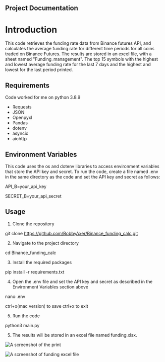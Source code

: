 ## Project Documentation
# Introduction
This code retrieves the funding rate data from Binance futures API, and calculates the average funding rate for different time periods for all coins traded on Binance Futures. The results are stored in an excel file, with a sheet named "Funding_management". The top 15 symbols with the highest and lowest average funding rate for the last 7 days and the highest and lowest for the last period printed.

## Requirements
Code worked for me on python 3.8.9
- Requests
- JSON
- Openpyxl
- Pandas
- dotenv
- asyncio
- aiohttp

## Environment Variables

This code uses the os and dotenv libraries to access environment variables that store the API key and secret. To run the code, create a file named .env in the same directory as the code and set the API key and secret as follows:

API_B=your_api_key

SECRET_B=your_api_secret


## Usage

1. Clone the repository

git clone https://github.com/BobbyAxer/Binance_funding_calc.git


2. Navigate to the project directory

cd Binance_funding_calc
 


3. Install the required packages

pip install -r requirements.txt


4. Open the .env file and set the API key and secret as described in the Environment Variables section above

nano .env

ctrl+o(mac version) to save
ctrl+x to exit

5. Run the code

python3 main.py


5. The results will be stored in an excel file named funding.xlsx.

![A screenshot of the print](https://github.com/Samar4eg/Binance_funding_calc/blob/main/print%20example.png)

![A screenshot of funding excel file](https://github.com/Samar4eg/Binance_funding_calc/blob/main/funding%20example.png)

